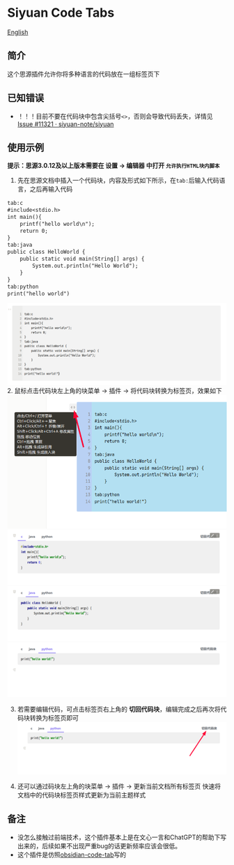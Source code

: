 
# Siyuan Code Tabs

[English](./README.md)
## 简介
这个思源插件允许你将多种语言的代码放在一组标签页下

## 已知错误
- ！！！目前不要在代码块中包含尖括号`<>`，否则会导致代码丢失，详情见[Issue #11321 · siyuan-note/siyuan](https://github.com/siyuan-note/siyuan/issues/11321)  

## 使用示例
**提示：思源3.0.12及以上版本需要在 设置 -> 编辑器 中打开 `允许执行HTML块内脚本`**
1. 先在思源文档中插入一个代码块，内容及形式如下所示，在`tab:`后输入代码语言，之后再输入代码
```
tab:c
#include<stdio.h>
int main(){
    printf("hello world\n");
    return 0;
}
tab:java
public class HelloWorld {
    public static void main(String[] args) {
        System.out.println("Hello World");
    }
}
tab:python
print("hello world")
```
![图1](./asset/1.png)
2. 鼠标点击代码块左上角的块菜单 -> 插件 -> 将代码块转换为标签页，效果如下
![图2-1](./asset/2-1.png)
![图2-2](./asset/2-2.png)
![图2-3](./asset/2-3.png)
![图2-4](./asset/2-4.png)

3. 若需要编辑代码，可点击标签页右上角的 **切回代码块**，编辑完成之后再次将代码块转换为标签页即可
![图3](./asset/3.png)

4. 还可以通过码块左上角的块菜单 -> 插件 -> 更新当前文档所有标签页 快速将文档中的代码块标签页样式更新为当前主题样式

## 备注
- 没怎么接触过前端技术，这个插件基本上是在文心一言和ChatGPT的帮助下写出来的，后续如果不出现严重bug的话更新频率应该会很低。
- 这个插件是仿照[obsidian-code-tab](https://github.com/lazyloong/obsidian-code-tab)写的